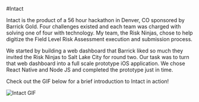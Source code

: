 #Intact

Intact is the product of a 56 hour hackathon in Denver, CO sponsored by Barrick Gold. Four challenges existed and each team was charged with solving one of four with technology. My team, the Risk Ninjas, chose to help digitize the Field Level Risk Assessment execution and submission process.


We started by building a web dashboard that Barrick liked so much they invited the Risk Ninjas to Salt Lake City for round two. Our task was to turn that web dashboard into a full scale prototype iOS application. We chose React Native and Node JS and completed the prototype just in time.


Check out the GIF below for a brief introduction to Intact in action!


![Intact GIF](https://s3-us-west-2.amazonaws.com/mgx-photos/intact.gif)